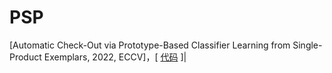 # PSP
[Automatic Check-Out via Prototype-Based Classifier Learning from Single-Product Exemplars, 2022, ECCV]，[ [代码](https://pan.baidu.com/s/1NnDRqPUwWFF_wmRLiQsdQA?pwd=1111) ]|
